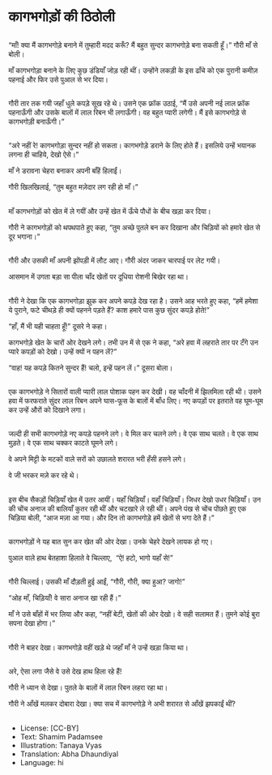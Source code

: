 # कागभगोड़ों की ठिठोली

##
“माँ! क्या मैं कागभगोड़े बनाने में तुम्हारी मदद करूँ? मैं बहुत सुन्दर कागभगोड़े बना सकती हूँ।” गौरी माँ से बोली। 

माँ कागभगोड़ा बनाने के लिए कुछ डंडियाँ जोड़ रही थीं। उन्होंने लकड़ी के इस ढाँचे को एक पुरानी कमीज़ पहनाई और फिर उसे पुआल से भर दिया। 

##
गौरी तार तक गयी जहाँ धुले कपड़े सूख रहे थे। उसने एक फ्रॉक उठाई, “मैं उसे अपनी नई लाल फ्रॉक पहनाऊँगी और उसके बालों में लाल रिबन भी लगाऊँगी। वह बहुत प्यारी लगेगी। मैं इसे कागभगोड़े से कागभगोड़ी बनाऊँगी।” 

##
“अरे नहीं रे! कागभगोड़ा सुन्दर नहीं हो सकता। कागभगोड़े डराने के लिए होते हैं। इसलिये उन्हें भयानक लगना ही चाहिये, देखो ऐसे।” 

माँ ने डरावना चेहरा बनाकर अपनी बाँहें हिलाईं। 

गौरी खिलखिलाई, “तुम बहुत मज़ेदार लग रही हो माँ।” 

##
माँ कागभगोड़ों को खेत में ले गयीं और उन्हें खेत में ऊँचे पौधों के बीच खड़ा कर दिया। 

गौरी ने कागभगोड़ों को थपथपाते हुए कहा, “तुम अच्छे पुतले बन कर दिखाना और चिड़ियों को हमारे खेत से दूर भगाना।” 

##
गौरी और उसकी माँ अपनी झोंपड़ी में लौट आए। गौरी अंदर जाकर चारपाई पर लेट गयी। 

आसमान में उगता बड़ा सा पीला चाँद खेतों पर दूधिया रोशनी बिखेर रहा था। 

##
गौरी ने देखा कि एक कागभगोड़ा झुक कर अपने कपड़े देख रहा है। उसने आह भरते हुए कहा, “हमें हमेशा ये पुराने, फटे चीथड़े ही क्यों पहनने पड़ते हैं? काश हमारे पास कुछ सुंदर कपड़े होते!” 

“हाँ, मैं भी यही चाहता हूँ!” दूसरे ने कहा। 

कागभगोड़े खेत के चारों ओर देखने लगे। तभी उन में से एक ने कहा, “अरे हवा में लहराते तार पर टँगे उन प्यारे कपड़ों को देखो। उन्हें क्यों न पहन लें?” 

“वाह! यह कपड़े कितने सुन्दर हैं! चलो, इन्हें पहन लें।” दूसरा बोला। 

##
एक कागभगोड़े ने सितारों वाली प्यारी लाल पोशाक पहन कर देखी। वह चाँदनी में झिलमिला रही थी। उसने हवा में फरफराते सुंदर लाल रिबन अपने घास-फूस के बालों में बाँध लिए। नए कपड़ों पर इतराते वह घूम-घूम कर उन्हें औरों को दिखाने लगा। 

##
जल्दी ही सभी कागभगोड़े नए कपड़े पहनने लगे। वे मिल कर चलने लगे। वे एक साथ चलते। वे एक साथ मुड़ते। वे एक साथ चक्कर काटते घूमने लगे। 

वे अपने मिट्टी के मटकों वाले सरों को उछालते शरारत भरी हँसी हसने लगे। 

वे जी भरकर मज़े कर रहे थे। 

##
इस बीच सैकड़ों चिड़ियाँ खेत में उतर आयीं। यहाँ चिड़ियाँ। वहाँ चिड़ियाँ। जिधर देखो उधर चिड़ियाँ। उन की चोंच अनाज की बालियाँ कुतर रही थीं और चटखारे ले रही थीं। अपने पंख से चोंच पोंछते हुए एक चिड़िया बोली, “आज मज़ा आ गया। और दिन तो कागभगोड़े हमें खेतों से भगा देते हैं।” 

##
कागभगोड़ों ने यह बात सुन कर खेत की ओर देखा। उनके चेहरे देखने लायक हो गए। 

पुआल वाले हाथ बेतहाशा हिलाते वे चिल्लाए,  “ऐ! हटो, भागो यहाँ से!” 

##
गौरी चिल्लाई। उसकी माँ दौड़ती हुई आईं, “गौरी, गौरी, क्या हुआ? जागो!” 

“ओह माँ, चिड़ियाँ! वे सारा अनाज खा रही हैं।” 

माँ ने उसे बाँहों में भर लिया और कहा, “नहीं बेटी, खेतों की ओर देखो। वे सही सलामत हैं। तुमने कोई बुरा सपना देखा होगा।” 

##
गौरी ने बाहर देखा। कागभगोड़े वहीं खड़े थे जहाँ माँ ने उन्हें खड़ा किया था। 

##
अरे, ऐसा लगा जैसे वे उसे देख हाथ हिला रहे हैं! 

गौरी ने ध्यान से देखा। पुतले के बालों में लाल रिबन लहरा रहा था। 

गौरी ने आँखें मलकर दोबारा देखा। क्या सच में कागभगोड़े ने अभी शरारत से आँखें झपकाईं थीं? 

##
* License: [CC-BY]
* Text: Shamim Padamsee
* Illustration: Tanaya Vyas
* Translation: Abha Dhaundiyal
* Language: hi
